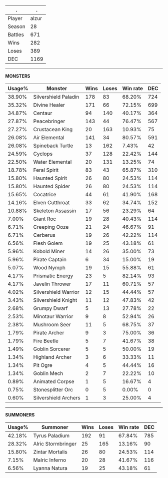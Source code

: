 .|.
|-|-
Player|alzur
Season|28
Battles|671
Wins|282
Loses|389
DEC|1169

---
**MONSTERS**

Usage%|Monster|Wins|Loses|Win rate|DEC|
-|-|-|-|-|-|
38.90%|Silvershield Paladin|178|83|68.20%|724|
35.32%|Divine Healer|171|66|72.15%|699|
34.87%|Centaur|94|140|40.17%|364|
27.87%|Peacebringer|143|44|76.47%|567|
27.27%|Crustacean King|20|163|10.93%|75|
26.08%|Air Elemental|141|34|80.57%|591|
26.08%|Spineback Turtle|13|162|7.43%|42|
24.59%|Cyclops|37|128|22.42%|144|
22.50%|Water Elemental|20|131|13.25%|74|
18.78%|Feral Spirit|83|43|65.87%|310|
15.80%|Haunted Spirit|26|80|24.53%|114|
15.80%|Haunted Spider|26|80|24.53%|114|
15.65%|Cocatrice|44|61|41.90%|168|
14.16%|Elven Cutthroat|33|62|34.74%|152|
10.88%|Skeleton Assassin|17|56|23.29%|64|
7.00%|Giant Roc|19|28|40.43%|114|
6.71%|Creeping Ooze|21|24|46.67%|91|
6.71%|Cerberus|19|26|42.22%|114|
6.56%|Flesh Golem|19|25|43.18%|61|
5.96%|Kobold Miner|14|26|35.00%|73|
5.96%|Pirate Captain|6|34|15.00%|19|
5.07%|Wood Nymph|19|15|55.88%|61|
4.17%|Prismatic Energy|23|5|82.14%|93|
4.17%|Javelin Thrower|17|11|60.71%|57|
4.02%|Silvershield Warrior|12|15|44.44%|57|
3.43%|Silvershield Knight|11|12|47.83%|42|
2.68%|Grumpy Dwarf|5|13|27.78%|22|
2.53%|Minotaur Warrior|9|8|52.94%|26|
2.38%|Mushroom Seer|11|5|68.75%|37|
1.79%|Pirate Archer|9|3|75.00%|36|
1.79%|Fire Beetle|5|7|41.67%|38|
1.49%|Goblin Sorcerer|5|5|50.00%|19|
1.34%|Highland Archer|3|6|33.33%|11|
1.34%|Pit Ogre|4|5|44.44%|16|
1.34%|Goblin Mech|2|7|22.22%|10|
0.89%|Animated Corpse|1|5|16.67%|4|
0.75%|Stonesplitter Orc|0|5|0.00%|0|
0.60%|Silvershield Archers|1|3|25.00%|4|

---
**SUMMONERS**

Usage%|Summoner|Wins|Loses|Win rate|DEC|
-|-|-|-|-|-|
42.18%|Tyrus Paladium|192|91|67.84%|785|
28.32%|Alric Stormbringer|25|165|13.16%|90|
15.80%|Zintar Mortalis|26|80|24.53%|114|
7.15%|Malric Inferno|20|28|41.67%|116|
6.56%|Lyanna Natura|19|25|43.18%|61|
